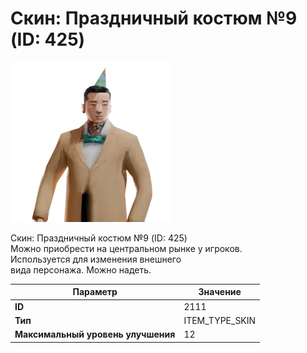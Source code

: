 # Скин: Праздничный костюм №9 (ID: 425)

![Item Image](../img/2111.webp?raw=true)

Скин: Праздничный костюм №9 (ID: 425)<br>Можно приобрести на центральном рынке у игроков.<br>Используется для изменения внешнего<br>вида персонажа. Можно надеть.


| Параметр | Значение |
|----------|----------|
| **ID** | 2111 |
| **Тип** | ITEM_TYPE_SKIN |
| **Максимальный уровень улучшения** | 12 |

